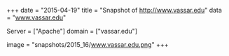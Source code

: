 
+++
date = "2015-04-19"
title = "Snapshot of http://www.vassar.edu"
data = "www.vassar.edu"

Server = ["Apache"]
domain = ["vassar.edu"]

  image = "snapshots/2015_16/www.vassar.edu.png"
+++
#

